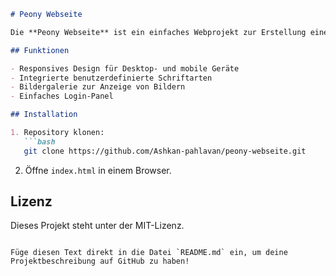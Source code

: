 

```markdown
# Peony Webseite

Die **Peony Webseite** ist ein einfaches Webprojekt zur Erstellung einer responsiven Website mit HTML, CSS und JavaScript. Das Projekt zeigt eine grundlegende Webseitengestaltung, die sich an verschiedene Bildschirmgrößen anpasst.

## Funktionen

- Responsives Design für Desktop- und mobile Geräte
- Integrierte benutzerdefinierte Schriftarten
- Bildergalerie zur Anzeige von Bildern
- Einfaches Login-Panel

## Installation

1. Repository klonen:
   ```bash
   git clone https://github.com/Ashkan-pahlavan/peony-webseite.git
   ```

2. Öffne `index.html` in einem Browser.

## Lizenz

Dieses Projekt steht unter der MIT-Lizenz.
```

Füge diesen Text direkt in die Datei `README.md` ein, um deine Projektbeschreibung auf GitHub zu haben!
